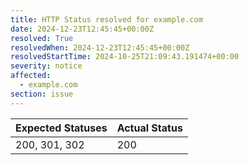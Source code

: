 ```yaml
---
title: HTTP Status resolved for example.com
date: 2024-12-23T12:45:45+00:00Z
resolved: True
resolvedWhen: 2024-12-23T12:45:45+00:00Z
resolvedStartTime: 2024-10-25T21:09:43.191474+00:00
severity: notice
affected:
  - example.com
section: issue
---
```


| Expected Statuses | Actual Status  |
|-------------------|----------------|
| 200, 301, 302 | 200 |

